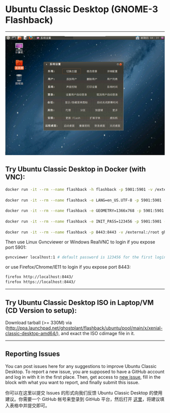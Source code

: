 # Ubuntu Classic Desktop (GNOME-3 Flashback)

------------------------------------------

![Flashback Logo](img-flashback.png "Desktop")

## Try Ubuntu Classic Desktop in Docker (with VNC):

```sh
docker run -it --rm --name flashback -h flashback -p 5901:5901 -v /external:/root ghostplant/flashback

docker run -it --rm --name flashback -e LANG=en_US.UTF-8 -p 5901:5901 -v /external:/root ghostplant/flashback  # Set locale to en_US.UTF-8

docker run -it --rm --name flashback -e GEOMETRY=1366x768 -p 5901:5901 -v /external:/root ghostplant/flashback  # Set resolution to 1366x768

docker run -it --rm --name flashback -e INIT_PASS=123456 -p 5901:5901 -v /external:/root ghostplant/flashback  # Set initial VNC password (length of password must be between 6 to 8). If ~/.vnc/passwd already exists, manual INIT_PASS won't take effect.

docker run -it --rm --name flashback -p 8443:8443 -v /external:/root ghostplant/flashback  # Using web browser to login - http://localhost:8443/
```

Then use Linux Gvncviewer or Windows RealVNC to login if you expose port 5901:

```sh
gvncviewer localhost:1 # default password is 123456 for the first login, using 'vncpasswd' to change it
```

or use Firefox/Chrome/IE11 to login if you expose port 8443:

```sh
firefox http://localhost:8443/
firefox https://localhost:8443/
```
------------------------------------------

## Try Ubuntu Classic Desktop ISO in Laptop/VM (CD Version to setup):

Download tarball (>= 330M) via (http://ppa.launchpad.net/ghostplant/flashback/ubuntu/pool/main/x/xenial-classic-desktop-amd64/), and exact the ISO cdimage file in it.

------------------------------------------

## Reporting Issues

You can post issues here for any suggestions to improve Ubuntu Classic Desktop. To report a new issue, you are supposed to have a GitHub account and log in with it in the first place. Then, get access to [new issue](https://github.com/ghostplant/ubuntu-classic/issues/new), fill in the block with what you want to report, and finally submit this issue.

你可以在这里以提交 Issues 的形式向我们反馈 Ubuntu Classic Desktop 的使用建议。你需要一个 GitHub 帐号来登录到 GitHub 平台，然后打开 [这里](https://github.com/ghostplant/ubuntu-classic/issues/new)，将建议填入表格中并提交即可。

